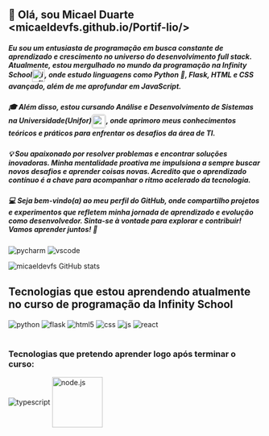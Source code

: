 ## 👋 Olá, sou Micael Duarte <micaeldevfs.github.io/Portif-lio/>
##### Eu sou um entusiasta de programação em busca constante de aprendizado e crescimento no universo do desenvolvimento full stack. Atualmente, estou mergulhado no mundo da programação na Infinity School<img align="center" alt="infinityschool" width="25px" src="https://gist.githubusercontent.com/Micaeldevfs/22cba8fb7cd7fc9afd5fbbf0619cf8e4/raw/fa10cc3577f7c872f9b4d8091550724ca2cb78ff/infinityschool.svg" />, onde estudo linguagens como Python 🐍, Flask, HTML e CSS avançado, além de me aprofundar em JavaScript.

##### 🎓 Além disso, estou cursando Análise e Desenvolvimento de Sistemas na Universidade(Unifor)<img align="center" src="https://gist.githubusercontent.com/Micaeldevfs/22cba8fb7cd7fc9afd5fbbf0619cf8e4/raw/fa10cc3577f7c872f9b4d8091550724ca2cb78ff/unifor.svg" width="25px" alt="unifor" style="border-radius: 5px; border: 1px solid #ccc; padding: 1px;">, onde aprimoro meus conhecimentos teóricos e práticos para enfrentar os desafios da área de TI.

##### 💡 Sou apaixonado por resolver problemas e encontrar soluções inovadoras. Minha mentalidade proativa me impulsiona a sempre buscar novos desafios e aprender coisas novas. Acredito que o aprendizado contínuo é a chave para acompanhar o ritmo acelerado da tecnologia.

##### 💻 Seja bem-vindo(a) ao meu perfil do GitHub, onde compartilho projetos e experimentos que refletem minha jornada de aprendizado e evolução como desenvolvedor. Sinta-se à vontade para explorar e contribuir! Vamos aprender juntos! 🚀

<div style="display: inline_block">
  <img align="center" alt="pycharm" src="https://img.shields.io/badge/PyCharm-000000.svg?&style=for-the-badge&logo=PyCharm&logoColor=white" />
  <img align="center" alt="vscode" src="https://img.shields.io/badge/Made%20for-VSCode-1f425f.svg" />

</div>

![micaeldevfs GitHub stats](https://github-readme-stats.vercel.app/api?username=micaeldevfs&show_icons=true&theme=dracula&count_private=true)

## Tecnologias que estou aprendendo atualmente no curso de programação da Infinity School

<div style="display: inline_block">
  <img align="center" alt="python" src="https://img.shields.io/badge/Python-3776AB?style=for-the-badge&logo=python&logoColor=white" />
  <img align="center" alt="flask" src="https://img.shields.io/badge/Flask-000000?style=for-the-badge&logo=flask&logoColor=white" />
  <img align="center" alt="html5" src="https://img.shields.io/badge/HTML5-E34F26?style=for-the-badge&logo=html5&logoColor=white" />
  <img align="center" alt="css" src="https://img.shields.io/badge/CSS3-1572B6?style=for-the-badge&logo=css3&logoColor=white" />
  <img align="center" alt="js" src="https://img.shields.io/badge/JavaScript-F7DF1E?style=for-the-badge&logo=javascript&logoColor=black" />
  <img align="center" alt="react" src="https://img.shields.io/badge/React-20232A?style=for-the-badge&logo=react&logoColor=61DAFB" />
</div><br/>



### Tecnologias que pretendo aprender logo após terminar o curso:

 <img align="center" alt="typescript" src="https://img.shields.io/badge/TypeScript-007ACC?style=for-the-badge&logo=typescript&logoColor=white" />
 <img align="center" alt="node.js" width="100px" src="https://img.shields.io/badge/Node.js-43853D?style=for-the-badge&logo=node.js&logoColor=white" />
